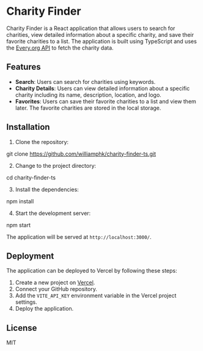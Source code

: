 # Charity Finder

Charity Finder is a React application that allows users to search for charities, view detailed information about a specific charity, and save their favorite charities to a list. The application is built using TypeScript and uses the [Every.org API](https://partners.every.org/docs/) to fetch the charity data.

## Features

- **Search**: Users can search for charities using keywords.
- **Charity Details**: Users can view detailed information about a specific charity including its name, description, location, and logo.
- **Favorites**: Users can save their favorite charities to a list and view them later. The favorite charities are stored in the local storage.

## Installation

1. Clone the repository:

git clone https://github.com/williamphk/charity-finder-ts.git

2. Change to the project directory:

cd charity-finder-ts

3. Install the dependencies:

npm install

4. Start the development server:

npm start

The application will be served at `http://localhost:3000/`.

## Deployment

The application can be deployed to Vercel by following these steps:

1. Create a new project on [Vercel](https://vercel.com/).
2. Connect your GitHub repository.
3. Add the `VITE_API_KEY` environment variable in the Vercel project settings.
4. Deploy the application.

## License

MIT
